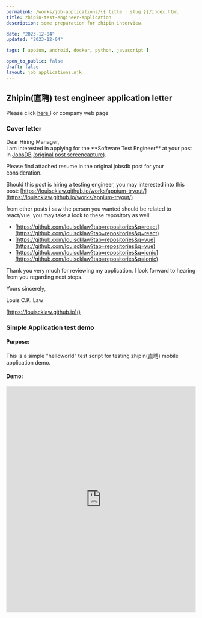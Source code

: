 ```yaml
---
permalink: /works/job-applications/{{ title | slug }}/index.html
title: zhipin-test-engineer-application
description: some preparation for zhipin interview.

date: "2023-12-04"
updated: "2023-12-04"

tags: [ appium, android, docker, python, javascript ]

open_to_public: false
draft: false
layout: job_applications.njk
---
```


<!-- http://localhost:8080/works/job-applications/zhipin-test-engineer-application/index.html -->

## Zhipin(直聘) test engineer application letter

Please click <a href="https://www.zhipin.com/" target="_blank" > here </a> For company web page

### Cover letter

<div class="letter-container">
Dear Hiring Manager,

<div class="spacer"></div>
I am interested in applying for the **Software Test Engineer** at your post in 
<a href="https://hk.jobsdb.com/hk/en/job/software-test-engineer-100003010714646" target="_blank">JobsDB</a>
<a href="./post.png" target="_blank">(original post screencapture)</a>. 

Please find attached resume in the original jobsdb post for your consideration.

Should this post is hiring a testing engineer, you may interested into this post:
[https://louiscklaw.github.io/works/appium-tryout/](https://louiscklaw.github.io/works/appium-tryout/)

from other posts i saw the person you wanted should be related to react/vue.
you may take a look to these repository as well:

- [https://github.com/louiscklaw?tab=repositories&q=react](https://github.com/louiscklaw?tab=repositories&q=react)
- [https://github.com/louiscklaw?tab=repositories&q=vue](https://github.com/louiscklaw?tab=repositories&q=vue)
- [https://github.com/louiscklaw?tab=repositories&q=ionic](https://github.com/louiscklaw?tab=repositories&q=ionic)

Thank you very much for reviewing my application. I look forward to hearing from you regarding next steps.
<div class="spacer"></div>

Yours sincerely, 

Louis C.K. Law

[https://louiscklaw.github.io]()
</div>

### Simple Application test demo

#### Purpose:

This is a simple "helloworld" test script for testing zhipin(直聘) mobile application demo.

#### Demo:

<iframe 
  width="100%" 
  height="600px" 
  src="https://www.youtube.com/embed/a3nsiz139Vk?si=V0d3WCE0EBJYzbW0" 
  title="YouTube video player" 
  frameborder="0" 
  allow="accelerometer; autoplay; clipboard-write; encrypted-media; gyroscope; picture-in-picture; web-share" 
  allowfullscreen>
</iframe>



